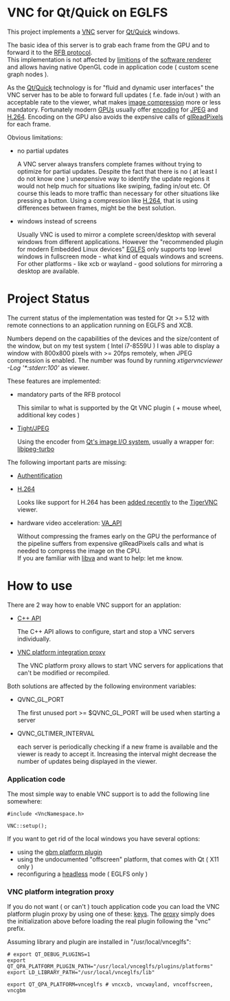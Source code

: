 # VNC for Qt/Quick on EGLFS

This project implements a [VNC](https://en.wikipedia.org/wiki/Virtual_Network_Computing)
server for [Qt/Quick](https://doc.qt.io/qt-6/qtquick-index.html) windows.

The basic idea of this server is to grab each frame from the GPU and to forward it
to the [RFB protocol]( https://github.com/rfbproto/rfbproto/blob/master/rfbproto.rst ).<br>
This implementation is not affected by [limitions]( https://doc.qt.io/QtQuick2DRenderer/qtquick2drenderer-limitations.html )
of the [software renderer]( https://doc.qt.io/QtQuick2DRenderer ) and allows having native OpenGL code
in application code ( custom scene graph nodes ).

As the [Qt/Quick](https://doc.qt.io/qt-6/qtquick-index.html) technology is for
"fluid and dynamic user interfaces" the VNC server has to be able to forward
full updates ( f.e. fade in/out ) with an acceptable rate to the viewer, what
makes [image compression]( https://en.wikipedia.org/wiki/Image_compression) more or less mandatory.
Fortunately modern [GPUs](https://en.wikipedia.org/wiki/Graphics_processing_unit) usually offer
[encoding]( https://en.wikipedia.org/wiki/Graphics_processing_unit#GPU_accelerated_video_decoding_and_encoding)
for [JPEG]( https://en.wikipedia.org/wiki/JPEG ) and [H.264]( https://en.wikipedia.org/wiki/Advanced_Video_Coding ).
Encoding on the GPU also avoids the expensive calls of
[glReadPixels](https://www.khronos.org/registry/OpenGL-Refpages/gl4/html/glReadPixels.xhtml) for each frame.

Obvious limitations:

- no partial updates

    A VNC server always transfers complete frames without trying to optimize for partial updates.
    Despite the fact that there is no ( at least I do not know one ) unexpensive way to identify
    the update regions it would not help much for situations like swiping, fading in/out etc.
    Of course this leads to more traffic than necessary for other situations like pressing a button.
    Using a compression like [H.264]( https://en.wikipedia.org/wiki/Advanced_Video_Coding ),
    that is using differences between frames, might be the best solution.

- windows instead of screens

    Usually VNC is used to mirror a complete screen/desktop with several windows
    from different applications. However the "recommended plugin for modern Embedded Linux devices"
    [EGLFS]( https://doc.qt.io/qt-6/embedded-linux.html ) only supports top level windows
    in fullscreen mode - what kind of equals windows and screens.
    For other platforms - like xcb or wayland - good solutions for mirroring a desktop are
    available.

# Project Status

The current status of the implementation was tested for Qt >= 5.12 with
remote connections to an application running on EGLFS and XCB.

Numbers depend on the capabilities of the devices and the size/content of the window,
but on my test system ( Intel i7-8559U ) I was able to display a window with 800x800 pixels
with >= 20fps remotely, when JPEG compression is enabled.
The number was found by running <em>xtigervncviewer -Log '*:stderr:100'</em> as viewer.

These features are implemented:

- mandatory parts of the RFB protocol

    This similar to what is supported by the Qt VNC plugin ( + mouse wheel, additional key codes )

- [Tight/JPEG]( https://github.com/rfbproto/rfbproto/blob/master/rfbproto.rst#tight-encoding )

    Using the encoder from [Qt's image I/O system]( https://doc.qt.io/qt-6/qtimageformats-index.html),
    usually a wrapper for: [libjpeg-turbo]( https://libjpeg-turbo.org/ )

The following important parts are missing:

- [Authentification]( https://github.com/rfbproto/rfbproto/blob/master/rfbproto.rst#security-types )

- [H.264 ]( https://github.com/rfbproto/rfbproto/blob/master/rfbproto.rst#open-h-264-encoding )

    Looks like support for H.264 has been [added recently]( https://github.com/TigerVNC/tigervnc/pull/1194 )
    to the [TigerVNC]( https://github.com/TigerVNC ) viewer.

- hardware video acceleration: [VA_API]( https://en.wikipedia.org/wiki/Video_Acceleration_API )

    Without compressing the frames early on the GPU the performance of the pipeline suffers
    from expensive glReadPixels calls and what is needed to compress the image on the CPU.<br>
    If you are familiar with [libva]( http://intel.github.io/libva/group__api__core.html)
    and want to help: let me know.

# How to use

There are 2 way how to enable VNC support for an applation:

- [C++ API]( https://github.com/uwerat/vnc-eglfs/blob/main/src/VncNamespace.h )

    The C++ API allows to configure, start and stop a VNC servers individually.

- [VNC platform integration proxy]( https://github.com/uwerat/vnc-eglfs/blob/main/platformproxy/VncProxyPlugin.cpp )

    The VNC platform proxy allows to start VNC servers for applications that can't be modified
    or recompiled.

Both solutions are affected by the following environment variables:

- QVNC_GL_PORT

   The first unused port >= $QVNC_GL_PORT will be used when starting a server

- QVNC_GLTIMER_INTERVAL

   each server is periodically checking if a new frame is available
   and the viewer is ready to accept it. Increasing the interval might
   decrease the number of updates being displayed in the viewer.

### Application code

The most simple way to enable VNC support is to add the following line somewhere:

```
#include <VncNamespace.h>

VNC::setup();
```

If you want to get rid of the local windows you have several options:

- using the [gbm platform plugin](https://github.com/uwerat/qpagbm)
- using the undocumented "offscreen" platform, that comes with Qt ( X11 only )
- reconfiguring a [headless](https://doc.qt.io/qt-5/embedded-linux.html#advanced-eglfs-kms-features) mode ( EGLFS only  )

### VNC platform integration proxy

If you do not want ( or can't ) touch application code you can load the VNC platform
plugin proxy by using one of these: [keys](https://github.com/uwerat/vnc-eglfs/blob/main/platformproxy/metadata.json).
The [proxy](https://github.com/uwerat/vnc-eglfs/blob/main/platformproxy/VncProxyPlugin.cpp)
simply does the initialization above before loading the real plugin following the "vnc" prefix.

Assuming library and plugin are installed in "/usr/local/vnceglfs":

```
# export QT_DEBUG_PLUGINS=1
export QT_QPA_PLATFORM_PLUGIN_PATH="/usr/local/vnceglfs/plugins/platforms"
export LD_LIBRARY_PATH="/usr/local/vnceglfs/lib"

export QT_QPA_PLATFORM=vnceglfs # vncxcb, vncwayland, vncoffscreen, vncgbm
```
